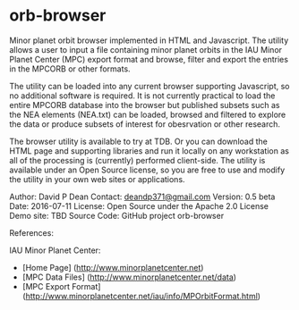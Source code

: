 # orb-browser
Minor planet orbit browser implemented in HTML and Javascript. The utility allows a user to input a file containing minor planet orbits in the IAU Minor Planet Center (MPC) export format and browse, filter and export the entries in the MPCORB or other formats.

The utility can be loaded into any current browser supporting Javascript, so no additional software is required. It is not currently practical to load the entire MPCORB database into the browser but published subsets such as the NEA elements (NEA.txt) can be loaded, browsed and filtered to explore the data or produce subsets of interest for obesrvation or other research.

The browser utility is available to try at TDB. Or you can download the HTML page and supporting libraries and run it locally on any workstation as all of the processing is (currently) performed client-side. The utility is available under an Open Source license, so you are free to
use and modify the utility in your own web sites or applications.
 
Author: David P Dean
Contact: deandp371@gmail.com
Version: 0.5 beta
Date: 2016-07-11
License: Open Source under the Apache 2.0 License
Demo site: TBD
Source Code: GitHub project orb-browser

References:

IAU Minor Planet Center:
* [Home Page] (http://www.minorplanetcenter.net)
* [MPC Data Files] (http://www.minorplanetcenter.net/data) 
* [MPC Export Format] (http://www.minorplanetcenter.net/iau/info/MPOrbitFormat.html)


